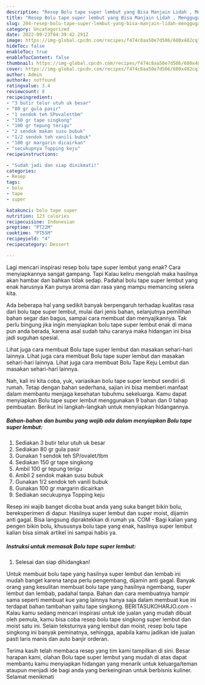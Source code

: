 ```yaml
---
description: "Resep Bolu tape super lembut yang Bisa Manjain Lidah , Menggugah Selera"
title: "Resep Bolu tape super lembut yang Bisa Manjain Lidah , Menggugah Selera"
slug: 204-resep-bolu-tape-super-lembut-yang-bisa-manjain-lidah-menggugah-selera
category: Uncategorized
date: 2022-09-23T04:39:42.291Z
image: https://img-global.cpcdn.com/recipes/f474c8aa50e7d506/680x482cq70/bolu-tape-super-lembut-foto-resep-utama.jpg
hideToc: false
enableToc: true
enableTocContent: false
thumbnail: https://img-global.cpcdn.com/recipes/f474c8aa50e7d506/680x482cq70/bolu-tape-super-lembut-foto-resep-utama.jpg
cover: https://img-global.cpcdn.com/recipes/f474c8aa50e7d506/680x482cq70/bolu-tape-super-lembut-foto-resep-utama.jpg
author: Admin
authorAv: notfound
ratingvalue: 3.4
reviewcount: 8
recipeingredient:
- "3 butir telur utuh uk besar"
- "80 gr gula pasir"
- "1 sendok teh SPovalettbm"
- "150 gr tape singkong"
- "100 gr tepung terigu"
- "2 sendok makan susu bubuk"
- "1/2 sendok teh vanili bubuk"
- "100 gr margarin dicairkan"
- "secukupnya Topping keju"
recipeinstructions:

- "Sudah jadi dan siap dinikmati!"
categories:
- Resep
tags:
- bolu
- tape
- super

katakunci: bolu tape super 
nutrition: 123 calories
recipecuisine: Indonesian
preptime: "PT22M"
cooktime: "PT55M"
recipeyield: "4"
recipecategory: Dessert

---
```



Lagi mencari inspirasi resep bolu tape super lembut yang enak? Cara menyiapkannya sangat gampang. Tapi Kalau keliru mengolah maka hasilnya akan hambar dan bahkan tidak sedap. Padahal bolu tape super lembut yang enak harusnya Kan punya aroma dan rasa yang mampu memancing selera kita.


Ada beberapa hal yang sedikit banyak berpengaruh terhadap kualitas rasa dari bolu tape super lembut, mulai dari jenis bahan, selanjutnya pemilihan bahan segar dan bagus, sampai cara membuat dan menyajikannya. Tak perlu bingung jika ingin menyiapkan bolu tape super lembut enak di mana pun anda berada, karena asal sudah tahu caranya maka hidangan ini bisa jadi suguhan spesial.

Lihat juga cara membuat Bolu tape super lembut dan masakan sehari-hari lainnya. Lihat juga cara membuat Bolu tape super lembut dan masakan sehari-hari lainnya. Lihat juga cara membuat Bolu Tape Keju Lembut dan masakan sehari-hari lainnya.


Nah, kali ini kita coba, yuk, variasikan bolu tape super lembut sendiri di rumah. Tetap dengan bahan sederhana, sajian ini bisa memberi manfaat dalam membantu menjaga kesehatan tubuhmu sekeluarga. Kamu dapat menyiapkan Bolu tape super lembut menggunakan 9 bahan dan 0 tahap pembuatan. Berikut ini langkah-langkah untuk menyiapkan hidangannya.

<!--inarticleads1-->

##### Bahan-bahan dan bumbu yang wajib ada dalam menyiapkan Bolu tape super lembut:

1. Sediakan 3 butir telur utuh uk besar
1. Sediakan 80 gr gula pasir
1. Gunakan 1 sendok teh SP/ovalet/tbm
1. Sediakan 150 gr tape singkong
1. Ambil 100 gr tepung terigu
1. Ambil 2 sendok makan susu bubuk
1. Gunakan 1/2 sendok teh vanili bubuk
1. Gunakan 100 gr margarin dicairkan
1. Sediakan secukupnya Topping keju


Resep ini wajib banget dicoba buat anda yang suka banget bikin bolu, bereksperimen di dapur. Hasilnya super lembut dan super moist, dijamin anti gagal. Bisa langsung dipraktekkan di rumah ya. COM - Bagi kalian yang pengen bikin bolu, khususnya bolu tape yang enak, hasilnya super lembut kalian bisa simak artikel ini sampai habis ya. 

<!--inarticleads2-->

##### Instruksi untuk memasak Bolu tape super lembut:


1. Selesai dan siap dihidangkan!

Untuk membuat bolu tape yang hasilnya super lembut dan lembab ini mudah banget karena tanpa perlu pengembang, dijamin anti gagal. Banyak orang yang kesulitan membuat bolu tape yang hasilnya ngembang, super lembut dan lembab, padahal tanpa. Bahan dan cara membuatnya hampir sama seperti membuat kue yang lainnya hanya saja dalam membuat kue ini terdapat bahan tambahan yaitu tape singkong. BERITASUKOHARJO.com - Kalau kamu sedang mencari inspirasi untuk ide jualan yang mudah dibuat oleh pemula, kamu bisa coba resep bolu tape singkong super lembut dan moist satu ini. Selain teksturnya yang lembut dan moist, resep bolu tape singkong ini banyak peminatnya, sehingga, apabila kamu jadikan ide jualan pasti laris manis dan auto banjir orderan. 

Terima kasih telah membaca resep yang tim kami tampilkan di sini. Besar harapan kami, olahan Bolu tape super lembut yang mudah di atas dapat membantu kamu menyiapkan hidangan yang menarik untuk keluarga/teman ataupun menjadi ide bagi anda yang berkeinginan untuk berbisnis kuliner. Selamat menikmati
